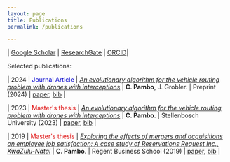 ```yaml
---
layout: page
title: Publications
permalink: /publications

---
```


| [Google Scholar](https://scholar.google.ca/citations?user=F8eEcqIAAAAJ&hl=en&authuser=1) | [ResearchGate](https://www.researchgate.net/profile/Carlos-Pambo) | [ORCID](https://orcid.org/0009-0008-9146-4658)|

Selected publications:

| 2024 | <font color="#0000cc">Journal Article</font> | [*An evolutionary algorithm for the vehicle routing problem with drones with interceptions*](/assets/publications/CPambo2024Algorithm.pdf) | **C. Pambo**, J. Grobler. | Preprint (2024) | [paper](/assets/publications/CPambo2024Algorithm.pdf), [bib](/assets/publications/bib/CPambo2024Algorithm.bib) |
 
| 2023 | <font color="#dd0000">Master's thesis</font> | [*An evolutionary algorithm for the vehicle routing problem with drones with interceptions*](/assets/publications/CPambo2023Algorithm.pdf) | **C. Pambo**. | Stellenbosch University (2023) | [paper](/assets/publications/CPambo2023Algorithm.pdf), [bib](/assets/publications/bib/CPambo2023Algorithm.bib) |

| 2019 | <font color="#dd0000">Master's thesis</font> | [*Exploring the effects of mergers and acquisitions on employee job satisfaction: A case study of Reservations Request Inc., KwaZulu-Natal*](/assets/publications/CPambo2019Effects.pdf) | **C. Pambo**. | Regent Business School (2019) | [paper](/assets/publications/CPambo2019Effects.pdf), [bib](/assets/publications/bib/CPambo2019Effects.bib) |
